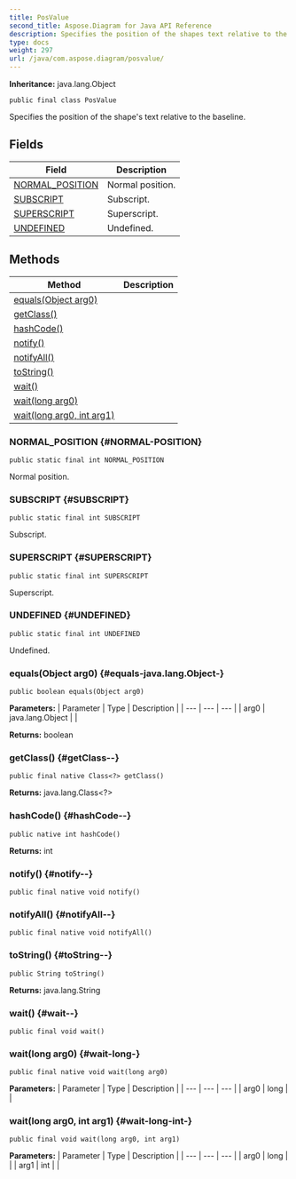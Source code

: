 ```yaml
---
title: PosValue
second_title: Aspose.Diagram for Java API Reference
description: Specifies the position of the shapes text relative to the baseline.
type: docs
weight: 297
url: /java/com.aspose.diagram/posvalue/
---
```


**Inheritance:**
java.lang.Object
```
public final class PosValue
```

Specifies the position of the shape's text relative to the baseline.
## Fields

| Field | Description |
| --- | --- |
| [NORMAL_POSITION](#NORMAL-POSITION) | Normal position. |
| [SUBSCRIPT](#SUBSCRIPT) | Subscript. |
| [SUPERSCRIPT](#SUPERSCRIPT) | Superscript. |
| [UNDEFINED](#UNDEFINED) | Undefined. |
## Methods

| Method | Description |
| --- | --- |
| [equals(Object arg0)](#equals-java.lang.Object-) |  |
| [getClass()](#getClass--) |  |
| [hashCode()](#hashCode--) |  |
| [notify()](#notify--) |  |
| [notifyAll()](#notifyAll--) |  |
| [toString()](#toString--) |  |
| [wait()](#wait--) |  |
| [wait(long arg0)](#wait-long-) |  |
| [wait(long arg0, int arg1)](#wait-long-int-) |  |
### NORMAL_POSITION {#NORMAL-POSITION}
```
public static final int NORMAL_POSITION
```


Normal position.

### SUBSCRIPT {#SUBSCRIPT}
```
public static final int SUBSCRIPT
```


Subscript.

### SUPERSCRIPT {#SUPERSCRIPT}
```
public static final int SUPERSCRIPT
```


Superscript.

### UNDEFINED {#UNDEFINED}
```
public static final int UNDEFINED
```


Undefined.

### equals(Object arg0) {#equals-java.lang.Object-}
```
public boolean equals(Object arg0)
```




**Parameters:**
| Parameter | Type | Description |
| --- | --- | --- |
| arg0 | java.lang.Object |  |

**Returns:**
boolean
### getClass() {#getClass--}
```
public final native Class<?> getClass()
```




**Returns:**
java.lang.Class<?>
### hashCode() {#hashCode--}
```
public native int hashCode()
```




**Returns:**
int
### notify() {#notify--}
```
public final native void notify()
```




### notifyAll() {#notifyAll--}
```
public final native void notifyAll()
```




### toString() {#toString--}
```
public String toString()
```




**Returns:**
java.lang.String
### wait() {#wait--}
```
public final void wait()
```




### wait(long arg0) {#wait-long-}
```
public final native void wait(long arg0)
```




**Parameters:**
| Parameter | Type | Description |
| --- | --- | --- |
| arg0 | long |  |

### wait(long arg0, int arg1) {#wait-long-int-}
```
public final void wait(long arg0, int arg1)
```




**Parameters:**
| Parameter | Type | Description |
| --- | --- | --- |
| arg0 | long |  |
| arg1 | int |  |


